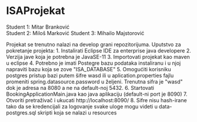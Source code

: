 # ISAProjekat

Student 1: Mitar Branković	
Student 2: Miloš Marković
Student 3: Mihailo Majstorović


Projekat se trenutno nalazi na develop grani repozitorijuma.
Uputstvo za pokretanje projekta:
	1. Instalirati Eclipse IDE za enterprise java developere
	2. Verzija jave koja je potrebna je JavaSE-11
	3. Importovati projekat kao maven u eclipse
	4. Potrebno je imati Postegre bazu podataka instaliranu i u njoj napraviti bazu koja se zove "ISA_DATABASE"
	5. Omogućiti korisniku postgres pristup bazi putem šifre wasd ili u aplication.properties fajlu promeniti spring.datasource.password u željeni. Trenutna sifra je "wasd" dok je adresa na 8080 a ne na default-noj 5432.
	6. Startovati BookingApplicationMain.java kao java aplikaciju (default-ni port je 8090)
	7. Otvoriti pretraživač i ukucati http://localhost:8090/
	8. Sifre nisu hash-irane tako da se kredencijali za logovanje svake uloge mogu videti u data-postgres.sql skripti koja se nalazi u resources